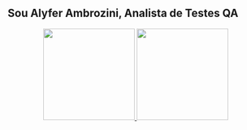 ## Sou Alyfer Ambrozini, Analista de Testes QA
<div align="center">
  <a href="https://github.com/alyfer-ambrozini">
  <img height="180em" src="https://github-readme-stats.vercel.app/api?username=alyfer-ambrozini&show_icons=true&theme=dracula&include_all_commits=true&count_private=true"/>
  <img height="180em" src="https://github-readme-stats.vercel.app/api/top-langs/?username=alyfer-ambrozini&layout=compact&langs_count=7&theme=dracula"/>
</div>
